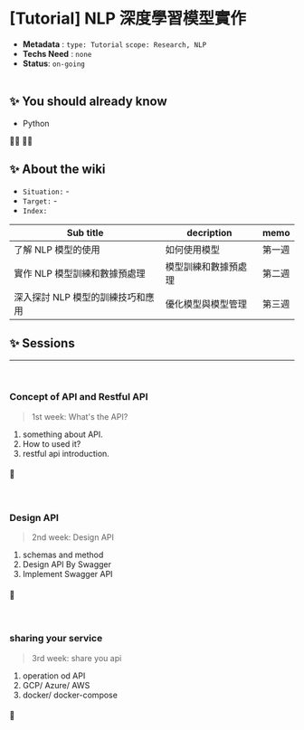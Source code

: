# [Tutorial] NLP 深度學習模型實作

- **Metadata** : `type: Tutorial` `scope: Research, NLP` 
- **Techs Need** : `none`
- **Status**: `on-going`
<br/><br/>

## ✨ You should already know
- Python 

👩‍💻 👨‍💻

## ✨ About the wiki
- `Situation:` -
- `Target:` -
- `Index:`

| Sub title | decription | memo |
| ------ | ------ | ------ |
| 了解 NLP 模型的使用 | 如何使用模型 | 第一週 |
| 實作 NLP 模型訓練和數據預處理| 模型訓練和數據預處理 | 第二週 |
| 深入探討 NLP 模型的訓練技巧和應用 | 優化模型與模型管理 | 第三週 |






## ✨ Sessions

---
<br>

### **Concept of API and Restful API**
> 1st week: What's the API?
1. something about API.
2. How to used it?
3. restful api introduction.

####  📝 
<br>


### **Design API**
> 2nd week: Design API 
1. schemas and method
2. Design API By Swagger
3. Implement Swagger API




####  📝 

<br>


### **sharing your service**
> 3rd week: share you api
1. operation od API
2. GCP/ Azure/ AWS
3. docker/ docker-compose





####  📝 

<br>
